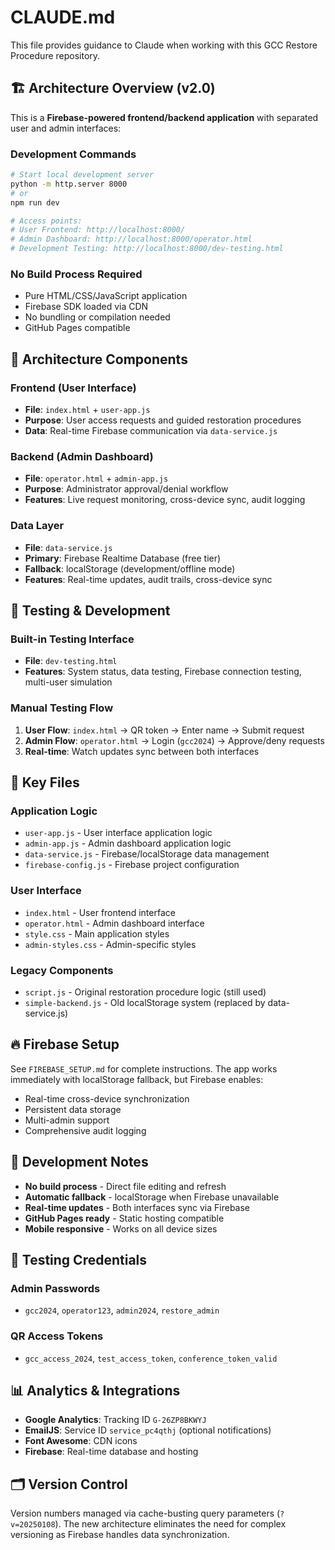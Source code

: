 # CLAUDE.md

This file provides guidance to Claude when working with this GCC Restore Procedure repository.

## 🏗️ **Architecture Overview (v2.0)**

This is a **Firebase-powered frontend/backend application** with separated user and admin interfaces:

### **Development Commands**

```bash
# Start local development server
python -m http.server 8000
# or
npm run dev

# Access points:
# User Frontend: http://localhost:8000/
# Admin Dashboard: http://localhost:8000/operator.html
# Development Testing: http://localhost:8000/dev-testing.html
```

### **No Build Process Required**
- Pure HTML/CSS/JavaScript application
- Firebase SDK loaded via CDN
- No bundling or compilation needed
- GitHub Pages compatible

## 🔧 **Architecture Components**

### **Frontend (User Interface)**
- **File**: `index.html` + `user-app.js`
- **Purpose**: User access requests and guided restoration procedures
- **Data**: Real-time Firebase communication via `data-service.js`

### **Backend (Admin Dashboard)**
- **File**: `operator.html` + `admin-app.js` 
- **Purpose**: Administrator approval/denial workflow
- **Features**: Live request monitoring, cross-device sync, audit logging

### **Data Layer**
- **File**: `data-service.js`
- **Primary**: Firebase Realtime Database (free tier)
- **Fallback**: localStorage (development/offline mode)
- **Features**: Real-time updates, audit trails, cross-device sync

## 🧪 **Testing & Development**

### **Built-in Testing Interface**
- **File**: `dev-testing.html`
- **Features**: System status, data testing, Firebase connection testing, multi-user simulation

### **Manual Testing Flow**
1. **User Flow**: `index.html` → QR token → Enter name → Submit request
2. **Admin Flow**: `operator.html` → Login (`gcc2024`) → Approve/deny requests  
3. **Real-time**: Watch updates sync between both interfaces

## 📁 **Key Files**

### **Application Logic**
- `user-app.js` - User interface application logic
- `admin-app.js` - Admin dashboard application logic  
- `data-service.js` - Firebase/localStorage data management
- `firebase-config.js` - Firebase project configuration

### **User Interface**
- `index.html` - User frontend interface
- `operator.html` - Admin dashboard interface
- `style.css` - Main application styles
- `admin-styles.css` - Admin-specific styles

### **Legacy Components** 
- `script.js` - Original restoration procedure logic (still used)
- `simple-backend.js` - Old localStorage system (replaced by data-service.js)

## 🔥 **Firebase Setup**

See `FIREBASE_SETUP.md` for complete instructions. The app works immediately with localStorage fallback, but Firebase enables:
- Real-time cross-device synchronization
- Persistent data storage  
- Multi-admin support
- Comprehensive audit logging

## 🎯 **Development Notes**

- **No build process** - Direct file editing and refresh
- **Automatic fallback** - localStorage when Firebase unavailable
- **Real-time updates** - Both interfaces sync via Firebase
- **GitHub Pages ready** - Static hosting compatible
- **Mobile responsive** - Works on all device sizes

## 🔑 **Testing Credentials**

### **Admin Passwords**
- `gcc2024`, `operator123`, `admin2024`, `restore_admin`

### **QR Access Tokens**
- `gcc_access_2024`, `test_access_token`, `conference_token_valid`

## 📊 **Analytics & Integrations**

- **Google Analytics**: Tracking ID `G-26ZP8BKWYJ`
- **EmailJS**: Service ID `service_pc4qthj` (optional notifications)
- **Font Awesome**: CDN icons
- **Firebase**: Real-time database and hosting

## 🗂️ **Version Control**

Version numbers managed via cache-busting query parameters (`?v=20250108`). The new architecture eliminates the need for complex versioning as Firebase handles data synchronization.